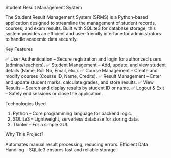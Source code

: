 Student Result Management System

The Student Result Management System (SRMS) is a Python-based application designed to streamline the management of student records, courses, and exam results. Built with SQLite3 for database storage, this system provides an efficient and user-friendly interface for administrators to handle academic data securely.

Key Features

✅ User Authentication – Secure registration and login for authorized users (admins/teachers).
✅ Student Management – Add, update, and view student details (Name, Roll No, Email, etc.).
✅ Course Management – Create and modify courses (Course ID, Name, Credits).
✅ Result Management – Enter and update student marks, calculate grades, and store results.
✅ View Results – Search and display results by student ID or name.
✅ Logout & Exit – Safely end sessions or close the application.

Technologies Used

1) Python – Core programming language for backend logic.
2) SQLite3 – Lightweight, serverless database for storing data.
3) Tkinter  – For a simple GUI.


Why This Project?

Automates manual result processing, reducing errors.
Efficient Data Handling – SQLite3 ensures fast and reliable storage.
